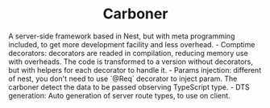 <h1 align="center">Carboner</h1>
A server-side framework based in Nest, but with meta programming included, to get more development facility and less overhead.
- Comptime decorators: decorators are readed in compilation, reducing memory use with overheads. The code is transformed to a version without decorators, but with helpers for each decorator to handle it.
- Params injection: different of nest, you don't need to use `@Req` decorator to inject param. The carboner detect the data to be passed observing TypeScript type.
- DTS generation: Auto generation of server route types, to use on client. 